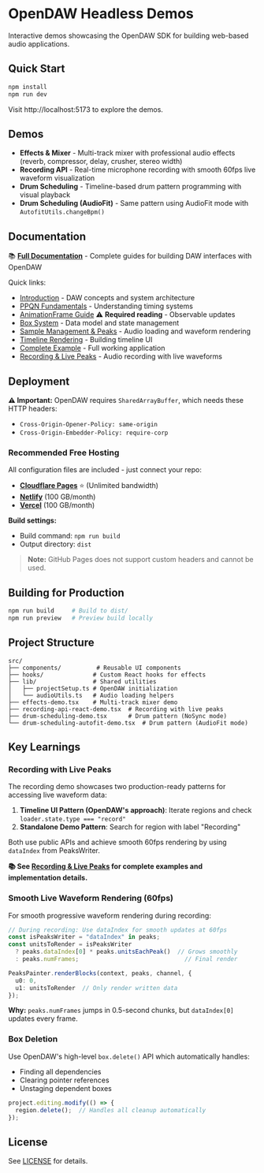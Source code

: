 # OpenDAW Headless Demos

Interactive demos showcasing the OpenDAW SDK for building web-based audio applications.

## Quick Start

```bash
npm install
npm run dev
```

Visit http://localhost:5173 to explore the demos.

## Demos

- **Effects & Mixer** - Multi-track mixer with professional audio effects (reverb, compressor, delay, crusher, stereo width)
- **Recording API** - Real-time microphone recording with smooth 60fps live waveform visualization
- **Drum Scheduling** - Timeline-based drum pattern programming with visual playback
- **Drum Scheduling (AudioFit)** - Same pattern using AudioFit mode with `AutofitUtils.changeBpm()`

## Documentation

📚 **[Full Documentation](./documentation/README.md)** - Complete guides for building DAW interfaces with OpenDAW

Quick links:
- [Introduction](./documentation/01-introduction.md) - DAW concepts and system architecture
- [PPQN Fundamentals](./documentation/02-ppqn-fundamentals.md) - Understanding timing systems
- [AnimationFrame Guide](./documentation/03-animation-frame.md) ⚠️ **Required reading** - Observable updates
- [Box System](./documentation/04-box-system.md) - Data model and state management
- [Sample Management & Peaks](./documentation/05-sample-management-and-peaks.md) - Audio loading and waveform rendering
- [Timeline Rendering](./documentation/06-timeline-rendering.md) - Building timeline UI
- [Complete Example](./documentation/07-putting-it-together.md) - Full working application
- [Recording & Live Peaks](./documentation/08-recording-and-live-peaks.md) - Audio recording with live waveforms

## Deployment

**⚠️ Important:** OpenDAW requires `SharedArrayBuffer`, which needs these HTTP headers:
- `Cross-Origin-Opener-Policy: same-origin`
- `Cross-Origin-Embedder-Policy: require-corp`

### Recommended Free Hosting

All configuration files are included - just connect your repo:

- **[Cloudflare Pages](https://pages.cloudflare.com/)** ⭐ (Unlimited bandwidth)
- **[Netlify](https://www.netlify.com/)** (100 GB/month)
- **[Vercel](https://vercel.com/)** (100 GB/month)

**Build settings:**
- Build command: `npm run build`
- Output directory: `dist`

> **Note:** GitHub Pages does not support custom headers and cannot be used.

## Building for Production

```bash
npm run build     # Build to dist/
npm run preview   # Preview build locally
```

## Project Structure

```
src/
├── components/          # Reusable UI components
├── hooks/              # Custom React hooks for effects
├── lib/                # Shared utilities
│   ├── projectSetup.ts # OpenDAW initialization
│   └── audioUtils.ts   # Audio loading helpers
├── effects-demo.tsx    # Multi-track mixer demo
├── recording-api-react-demo.tsx  # Recording with live peaks
├── drum-scheduling-demo.tsx      # Drum pattern (NoSync mode)
└── drum-scheduling-autofit-demo.tsx  # Drum pattern (AudioFit mode)
```

## Key Learnings

### Recording with Live Peaks
The recording demo showcases two production-ready patterns for accessing live waveform data:

1. **Timeline UI Pattern (OpenDAW's approach)**: Iterate regions and check `loader.state.type === "record"`
2. **Standalone Demo Pattern**: Search for region with label "Recording"

Both use public APIs and achieve smooth 60fps rendering by using `dataIndex` from PeaksWriter.

**📚 See [Recording & Live Peaks](./documentation/08-recording-and-live-peaks.md) for complete examples and implementation details.**

### Smooth Live Waveform Rendering (60fps)
For smooth progressive waveform rendering during recording:
```typescript
// During recording: Use dataIndex for smooth updates at 60fps
const isPeaksWriter = "dataIndex" in peaks;
const unitsToRender = isPeaksWriter
  ? peaks.dataIndex[0] * peaks.unitsEachPeak()  // Grows smoothly
  : peaks.numFrames;                              // Final render

PeaksPainter.renderBlocks(context, peaks, channel, {
  u0: 0,
  u1: unitsToRender  // Only render written data
});
```

**Why:** `peaks.numFrames` jumps in 0.5-second chunks, but `dataIndex[0]` updates every frame.

### Box Deletion
Use OpenDAW's high-level `box.delete()` API which automatically handles:
- Finding all dependencies
- Clearing pointer references
- Unstaging dependent boxes

```typescript
project.editing.modify(() => {
  region.delete();  // Handles all cleanup automatically
});
```

## License

See [LICENSE](LICENSE) for details.
